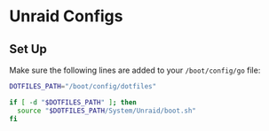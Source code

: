 Unraid Configs
==============

## Set Up

Make sure the following lines are added to your `/boot/config/go` file:

```bash
DOTFILES_PATH="/boot/config/dotfiles"

if [ -d "$DOTFILES_PATH" ]; then
  source "$DOTFILES_PATH/System/Unraid/boot.sh"
fi
```

